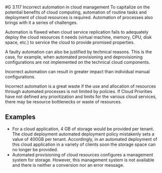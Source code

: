 #G 3.117 Incorrect automation in cloud management
To capitalize on the potential benefits of cloud computing, automation of routine tasks and deployment of cloud resources is required. Automation of processes also brings with it a series of challenges.

Automation is flawed when cloud service replication fails to adequately deploy the cloud resources it needs (virtual machine, memory, CPU, disk space, etc.) to service the cloud to provide promised properties.

A faulty automation can also be justified by technical reasons. This is the case, for example, when automated provisioning and deprovisioning configurations are not implemented on the technical cloud components.

Incorrect automation can result in greater impact than individual manual configurations.

Incorrect automation is a great waste if the use and allocation of resources through automated processes is not limited by policies. If Cloud Priorities have not defined any prioritization and limits for the various cloud services, there may be resource bottlenecks or waste of resources.



## Examples 
* For a cloud application, 4 GB of storage would be provided per tenant. The cloud deployment automated deployment policy mistakenly sets a value of 400GB per tenant. Accordingly, in an automated deployment of this cloud application in a variety of clients soon the storage space can no longer be provided.
* Automated provisioning of cloud resources configures a management system for storage. However, this management system is not available and there is neither a conversion nor an error message.




